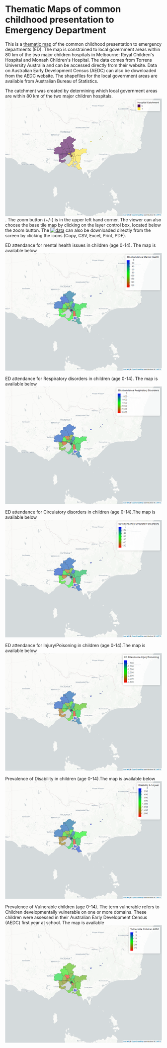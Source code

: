 # Thematic Maps of common childhood presentation to Emergency Department
This is a [thematic map](https://gntem2.github.io/MCHMap)  of the common childhood presentation to emergency departments (ED). The map is constrained to local government areas within 80 km of the two major children hospitals in Melbourne: Royal Children's Hospital and Monash Children's Hospital. The data comes from Torrens University Australia and can be accessed directly from their website. Data on Australian Early Development Census (AEDC) can also be downloaded from the AEDC website. The shapefiles for the local government areas are available from Australian Bureau of Statistics.

The catchment was created by determining which local government areas are within 80 km of the two major children hospitals. [![catchment](./ChildrenHospital.png)](./ChildrenHospital.html).  The zoom button (+/-) is in the upper left hand corner. The viewer can also choose the base tile map by clicking on the layer control box, located below the zoom button. The [![data](./DT_DF.png)](./DT_DF.html) can also be downloaded directly from the screen by clicking the icons (Copy, CSV, Excel, Print, PDF).

ED attendance for mental health issues in children (age 0-14). The map is available below [![here](./MCH_Mental.png)](./MCH_Mental.html)

ED attendance for Respiratory disorders in children (age 0-14). The map is available below [![here](./MCH_Resp.png)](./MCH_Resp.html)

ED attendance for Circulatory disorders in children (age 0-14).The map is available below [![here](./MCH_Circ.png)](./MCH_Circ.html)

ED attendance for Injury/Poisoning in children (age 0-14).The map is available below [![here](./MCH_injury.png)](./MCH_injury.html)

Prevalence of Disability in children (age 0-14).The map is available below [![here](./MCH_disability.png)](./MCH_disability.html)

Prevalence of Vulnerable children (age 0-14). The term vulnerable refers to Children developmentally vulnerable on one or more domains. These children were assessed in their Australian Early Development Census (AEDC) first year at school. The map is available [![here](./MCH_AEDC.png)](./MCH_AEDC.html)
